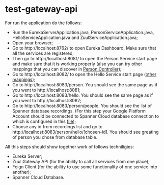 # test-gateway-api

For run the application do the follows:

* Run the EurekaServerApplication.java, PersonServiceApplication.java, HelloServiceApplication.java and ZuulServiceApplication.java;
* Open your browser;
* Go to http://localhost:8762/ to open Eureka Dashboard. Make sure that all the services are registered;
* Then go to http://localhost:8081/ to open the Person Service start page and make sure that it is working properly
  (also you can try other mappings that you can discover in [Person Controller](https://github.com/karencarter29/test-gateway-api/tree/main/person-service/src/main/java/com/example/personservice/web/controllers));
* Go to http://localhost:8082/ to open the Hello Service start page ([other mappings](https://github.com/karencarter29/test-gateway-api/tree/main/hello-service/src/main/java/com/example/helloservice/web/controllers));
* Go to http://localhost:8083/person. You should see the same page as if you went to http://localhost:8081;
* Go to http://localhost:8083/hello. You should see the same page as if you went to http://localhost:8082;
* Go to http://localhost:8083/person/people. You should see the list of Spanner database recordings.
  (For this step your Google Platform Account should be connected to Spanner Cloud database connection to which is configured in this [file](https://github.com/karencarter29/test-gateway-api/blob/main/person-service/src/main/resources/application.properties));
* Choose any id from recordings list and go to http://localhost:8083/person/hello/[chosen-id]. You should see greating of person you chose from database table.

All this steps should show together work of follows techniligies:

* Eureka Server;
* Zuul Gateway API (for the ability to call all services from one place);
* Feign Client (for the ability to use some functionality of one service into another);
* Spanner Cloud Database.
